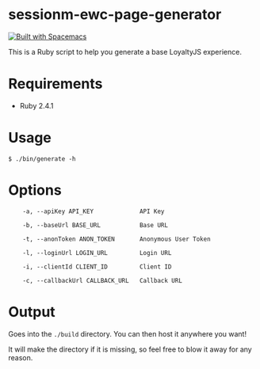 # sessionm-ewc-page-generator
[![Built with Spacemacs](https://cdn.rawgit.com/syl20bnr/spacemacs/442d025779da2f62fc86c2082703697714db6514/assets/spacemacs-badge.svg)](http://spacemacs.org)

This is a Ruby script to help you generate a base LoyaltyJS experience.

# Requirements

- Ruby 2.4.1

# Usage

```shell
$ ./bin/generate -h
```

# Options

```
    -a, --apiKey API_KEY             API Key

    -b, --baseUrl BASE_URL           Base URL

    -t, --anonToken ANON_TOKEN       Anonymous User Token

    -l, --loginUrl LOGIN_URL         Login URL

    -i, --clientId CLIENT_ID         Client ID

    -c, --callbackUrl CALLBACK_URL   Callback URL
```
# Output

Goes into the `./build` directory. You can then host it anywhere you want!

It will make the directory if it is missing, so feel free to blow it away for any reason.
